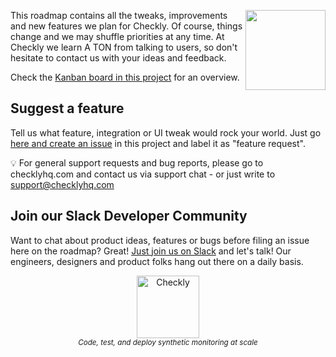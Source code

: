 
<p>
  <img height="128" src="https://cdn.checklyhq.com/logos/racoon_logo.svg" align="right" />
  This roadmap contains all the tweaks, improvements and new features we plan for Checkly. Of course, things change and we may shuffle priorities at any time. At Checkly we learn A TON from talking to users, so don't hesitate to contact us with your ideas and feedback.
</p>


Check the [Kanban board in this project](https://github.com/orgs/checkly/projects/4/views/4) for an overview.

## Suggest a feature

Tell us what feature, integration or UI tweak would rock your world. Just go [here and create an issue](https://github.com/checkly/product-roadmap/issues) in this project and label it as "feature request".

💡 For general support requests and bug reports, please go to checklyhq.com and contact us via support chat - or just write to support@checklyhq.com

## Join our Slack Developer Community

Want to chat about product ideas, features or bugs before filing an issue here on the roadmap? Great! [Just join us on Slack](https://www.checklyhq.com/slack) and let's talk! Our engineers, designers and product folks hang out there on a daily basis.

<p align="center">
  <a href="https://cdn.checklyhq.com/logos/checkly_racoon_logo_horizontal.svg" target="_blank">
  <img width="100px" src="https://www.checklyhq.com/images/text_racoon_logo.svg" alt="Checkly" />
  </a>
  <br />
  <i><sub>Code, test, and deploy synthetic monitoring at scale</sub></i>
  <br>
<p>


